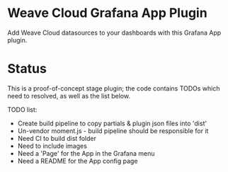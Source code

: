 # Weave Cloud Grafana App Plugin

Add Weave Cloud datasources to your dashboards with this Grafana App plugin.

# Status

This is a proof-of-concept stage plugin; the code contains TODOs which need to resolved, as well as the list below.

TODO list:
- Create build pipeline to copy partials & plugin json files into 'dist'
- Un-vendor moment.js - build pipeline should be responsible for it
- Need CI to build dist folder
- Need to include images
- Need a 'Page' for the App in the Grafana menu
- Need a README for the App config page
